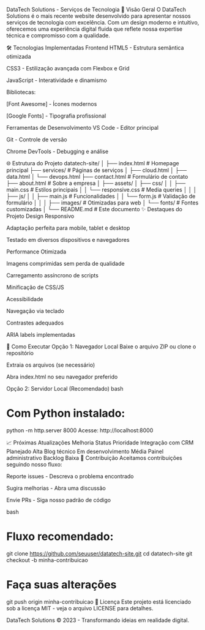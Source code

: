 DataTech Solutions - Serviços de Tecnologia
📌 Visão Geral
O DataTech Solutions é o mais recente website desenvolvido para apresentar nossos serviços de tecnologia com excelência. Com um design moderno e intuitivo, oferecemos uma experiência digital fluida que reflete nossa expertise técnica e compromisso com a qualidade.

🛠 Tecnologias Implementadas
Frontend
HTML5 - Estrutura semântica otimizada

CSS3 - Estilização avançada com Flexbox e Grid

JavaScript - Interatividade e dinamismo

Bibliotecas:

[Font Awesome] - Ícones modernos

[Google Fonts] - Tipografia profissional

Ferramentas de Desenvolvimento
VS Code - Editor principal

Git - Controle de versão

Chrome DevTools - Debugging e análise

🌐 Estrutura do Projeto
datatech-site/
│
├── index.html          # Homepage principal
├── services/           # Páginas de serviços
│   ├── cloud.html
│   ├── data.html
│   └── devops.html
├── contact.html        # Formulário de contato
├── about.html          # Sobre a empresa
│
├── assets/
│   ├── css/
│   │   ├── main.css    # Estilos principais
│   │   └── responsive.css # Media queries
│   │
│   ├── js/
│   │   ├── main.js     # Funcionalidades
│   │   └── form.js     # Validação de formulário
│   │
│   ├── images/         # Otimizadas para web
│   └── fonts/          # Fontes customizadas
│
└── README.md           # Este documento
✨ Destaques do Projeto
Design Responsivo

Adaptação perfeita para mobile, tablet e desktop

Testado em diversos dispositivos e navegadores

Performance Otimizada

Imagens comprimidas sem perda de qualidade

Carregamento assíncrono de scripts

Minificação de CSS/JS

Acessibilidade

Navegação via teclado

Contrastes adequados

ARIA labels implementadas

🚀 Como Executar
Opção 1: Navegador Local
Baixe o arquivo ZIP ou clone o repositório

Extraia os arquivos (se necessário)

Abra index.html no seu navegador preferido

Opção 2: Servidor Local (Recomendado)
bash
# Com Python instalado:
python -m http.server 8000
Acesse: http://localhost:8000

📈 Próximas Atualizações
Melhoria	Status	Prioridade
Integração com CRM	Planejado	Alta
Blog técnico	Em desenvolvimento	Média
Painel administrativo	Backlog	Baixa
🤝 Contribuição
Aceitamos contribuições seguindo nosso fluxo:

Reporte issues - Descreva o problema encontrado

Sugira melhorias - Abra uma discussão

Envie PRs - Siga nosso padrão de código

bash
# Fluxo recomendado:
git clone https://github.com/seuuser/datatech-site.git
cd datatech-site
git checkout -b minha-contribuicao
# Faça suas alterações
git push origin minha-contribuicao
📄 Licença
Este projeto está licenciado sob a licença MIT - veja o arquivo LICENSE para detalhes.

DataTech Solutions © 2023 - Transformando ideias em realidade digital.

